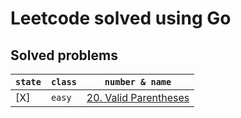 # Leetcode solved using Go

## Solved problems

| `state` | `class` |                                  `number & name`                                      |
|---------|---------|---------------------------------------------------------------------------------------|
|   [X]   | `easy`  | [20. Valid Parentheses](https://leetcode.com/problems/valid-parentheses/description/) |
